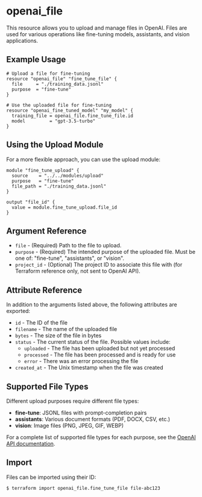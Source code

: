 # openai_file

This resource allows you to upload and manage files in OpenAI. Files are used for various operations like fine-tuning models, assistants, and vision applications.

## Example Usage

```hcl
# Upload a file for fine-tuning
resource "openai_file" "fine_tune_file" {
  file     = "./training_data.jsonl"
  purpose  = "fine-tune"
}

# Use the uploaded file for fine-tuning
resource "openai_fine_tuned_model" "my_model" {
  training_file = openai_file.fine_tune_file.id
  model         = "gpt-3.5-turbo"
}
```

## Using the Upload Module

For a more flexible approach, you can use the upload module:

```hcl
module "fine_tune_upload" {
  source    = "../../modules/upload"
  purpose   = "fine-tune"
  file_path = "./training_data.jsonl"
}

output "file_id" {
  value = module.fine_tune_upload.file_id
}
```

## Argument Reference

* `file` - (Required) Path to the file to upload.
* `purpose` - (Required) The intended purpose of the uploaded file. Must be one of: "fine-tune", "assistants", or "vision".
* `project_id` - (Optional) The project ID to associate this file with (for Terraform reference only, not sent to OpenAI API).

## Attribute Reference

In addition to the arguments listed above, the following attributes are exported:

* `id` - The ID of the file
* `filename` - The name of the uploaded file
* `bytes` - The size of the file in bytes
* `status` - The current status of the file. Possible values include:
   * `uploaded` - The file has been uploaded but not yet processed
   * `processed` - The file has been processed and is ready for use
   * `error` - There was an error processing the file
* `created_at` - The Unix timestamp when the file was created

## Supported File Types

Different upload purposes require different file types:

* **fine-tune**: JSONL files with prompt-completion pairs
* **assistants**: Various document formats (PDF, DOCX, CSV, etc.)
* **vision**: Image files (PNG, JPEG, GIF, WEBP)

For a complete list of supported file types for each purpose, see the [OpenAI API documentation](https://platform.openai.com/docs/api-reference/files).

## Import

Files can be imported using their ID:

```
$ terraform import openai_file.fine_tune_file file-abc123
``` 